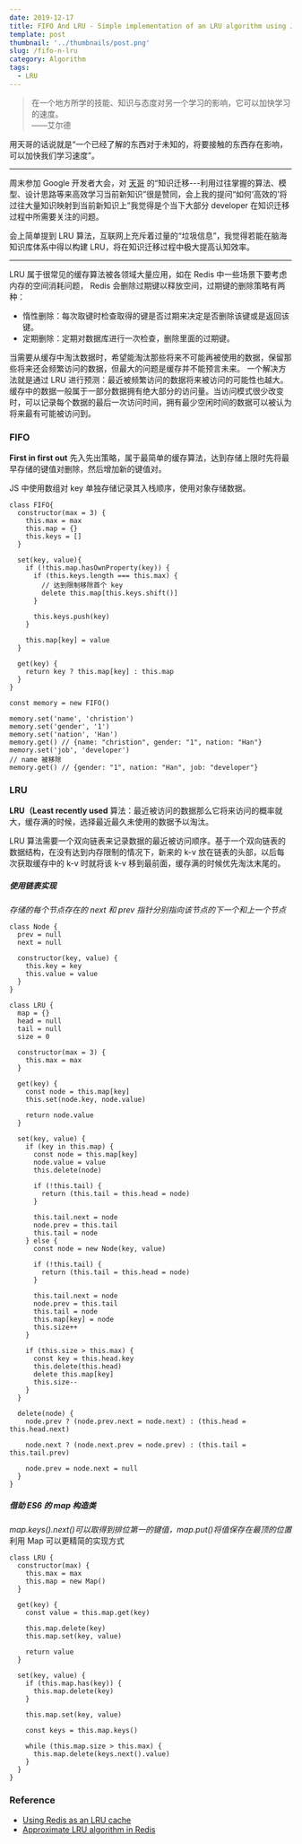 ```yaml
---
date: 2019-12-17
title: FIFO And LRU - Simple implementation of an LRU algorithm using JS
template: post
thumbnail: '../thumbnails/post.png'
slug: /fifo-n-lru
category: Algorithm
tags:
  - LRU
---
```


> 在一个地方所学的技能、知识与态度对另一个学习的影响，它可以加快学习的速度。<br />
> ——艾尔德

用天哥的话说就是“一个已经了解的东西对于未知的，将要接触的东西存在影响，可以加快我们学习速度”。

---

周末参加 Google 开发者大会，对 [天哥](https://www.weibo.com/dreamit) 的“知识迁移---利用过往掌握的算法、模型、设计思路等来高效学习当前新知识”很是赞同，会上我的提问“如何‘高效的’将过往大量知识映射到当前新知识上”我觉得是个当下大部分 developer 在知识迁移过程中所需要关注的问题。

会上简单提到 LRU 算法，互联网上充斥着过量的“垃圾信息”，我觉得若能在脑海知识库体系中得以构建 LRU，将在知识迁移过程中极大提高认知效率。

<!-- _最近被部门长点名要人即将从当前业务线转岗去基础架构组（Sad story，多番谈话终究未能抗命属实非我之愿），时间空闲那就看看这个 LRU。_ -->

---

LRU 属于很常见的缓存算法被各领域大量应用，如在 Redis 中一些场景下要考虑内存的空间消耗问题， Redis 会删除过期键以释放空间，过期键的删除策略有两种：

- 惰性删除：每次取键时检查取得的键是否过期来决定是否删除该键或是返回该键。
- 定期删除：定期对数据库进行一次检查，删除里面的过期键。

当需要从缓存中淘汰数据时，希望能淘汰那些将来不可能再被使用的数据，保留那些将来还会频繁访问的数据，但最大的问题是缓存并不能预言未来。
一个解决方法就是通过 LRU 进行预测：最近被频繁访问的数据将来被访问的可能性也越大。缓存中的数据一般属于一部分数据拥有绝大部分的访问量。当访问模式很少改变时，可以记录每个数据的最后一次访问时间，拥有最少空闲时间的数据可以被认为将来最有可能被访问到。

### FIFO

**First in first out** 先入先出策略，属于最简单的缓存算法，达到存储上限时先将最早存储的键值对删除，然后增加新的键值对。

JS 中使用数组对 key 单独存储记录其入栈顺序，使用对象存储数据。

```JS
class FIFO{
  constructor(max = 3) {
    this.max = max
    this.map = {}
    this.keys = []
  }

  set(key, value){
    if (!this.map.hasOwnProperty(key)) {
      if (this.keys.length === this.max) {
        // 达到限制移除首个 key
        delete this.map[this.keys.shift()]
      }

      this.keys.push(key)
    }

    this.map[key] = value
  }

  get(key) {
    return key ? this.map[key] : this.map
  }
}

const memory = new FIFO()

memory.set('name', 'christion')
memory.set('gender', '1')
memory.set('nation', 'Han')
memory.get() // {name: "christion", gender: "1", nation: "Han"}
memory.set('job', 'developer')
// name 被移除
memory.get() // {gender: "1", nation: "Han", job: "developer"}
```

### LRU

**LRU（Least recently used** 算法：最近被访问的数据那么它将来访问的概率就大，缓存满的时候，选择最近最久未使用的数据予以淘汰。

LRU 算法需要一个双向链表来记录数据的最近被访问顺序。基于一个双向链表的数据结构，在没有达到内存限制的情况下，新来的 k-v 放在链表的头部，以后每次获取缓存中的 k-v 时就将该 k-v 移到最前面，缓存满的时候优先淘汰末尾的。

##### 使用链表实现

_存储的每个节点存在的 next 和 prev 指针分别指向该节点的下一个和上一个节点_

```JS
class Node {
  prev = null
  next = null

  constructor(key, value) {
    this.key = key
    this.value = value
  }
}

class LRU {
  map = {}
  head = null
  tail = null
  size = 0

  constructor(max = 3) {
    this.max = max
  }

  get(key) {
    const node = this.map[key]
    this.set(node.key, node.value)

    return node.value
  }

  set(key, value) {
    if (key in this.map) {
      const node = this.map[key]
      node.value = value
      this.delete(node)

      if (!this.tail) {
        return (this.tail = this.head = node)
      }

      this.tail.next = node
      node.prev = this.tail
      this.tail = node
    } else {
      const node = new Node(key, value)

      if (!this.tail) {
        return (this.tail = this.head = node)
      }

      this.tail.next = node
      node.prev = this.tail
      this.tail = node
      this.map[key] = node
      this.size++
    }

    if (this.size > this.max) {
      const key = this.head.key
      this.delete(this.head)
      delete this.map[key]
      this.size--
    }
  }

  delete(node) {
    node.prev ? (node.prev.next = node.next) : (this.head = this.head.next)

    node.next ? (node.next.prev = node.prev) : (this.tail = this.tail.prev)

    node.prev = node.next = null
  }
}

```

##### 借助 ES6 的 map 构造类

_map.keys().next()可以取得到排位第一的键值，map.put()将值保存在最顶的位置_
利用 Map 可以更精简的实现方式

```JS
class LRU {
  constructor(max) {
    this.max = max
    this.map = new Map()
  }

  get(key) {
    const value = this.map.get(key)

    this.map.delete(key)
    this.map.set(key, value)

    return value
  }

  set(key, value) {
    if (this.map.has(key)) {
      this.map.delete(key)
    }

    this.map.set(key, value)

    const keys = this.map.keys()

    while (this.map.size > this.max) {
      this.map.delete(keys.next().value)
    }
  }
}
```

### Reference

- [Using Redis as an LRU cache](https://redis.io/topics/lru-cache)
- [Approximate LRU algorithm in Redis](https://www.cnblogs.com/linxiyue/p/10945216.html)
